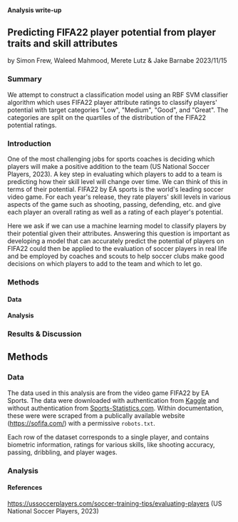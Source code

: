 #### Analysis write-up

## Predicting FIFA22 player potential from player traits and skill attributes
by Simon Frew, Waleed Mahmood, Merete Lutz & Jake Barnabe
2023/11/15

### Summary

We attempt to construct a classification model using an RBF SVM classifier algorithm which uses FIFA22 player attribute ratings to classify players' potential with target categories "Low", "Medium", "Good", and "Great". The categories are split on the quartiles of the distribution of the FIFA22 potential ratings.

  

### Introduction

One of the most challenging jobs for sports coaches is deciding which players will make a positive addition to the team (US National Soccer Players, 2023). A key step in evaluating which players to add to a team is predicting how their skill level will change over time. We can think of this in terms of their potential. FIFA22 by EA sports is the world's leading soccer video game. For each year's release, they rate players' skill levels in various aspects of the game such as shooting, passing, defending, etc. and give each player an overall rating as well as a rating of each player's potential. 

Here we ask if we can use a machine learning model to classify players by their potential given their attributes. Answering this question is important as developing a model that can accurately predict the potential of players on FIFA22 could then be applied to the evaluation of soccer players in real life and be employed by coaches and scouts to help soccer clubs make good decisions on which players to add to the team and which to let go.     


### Methods

#### Data



#### Analysis




### Results & Discussion



## Methods
### Data
The data used in this analysis are from the video game FIFA22 by EA Sports. 
The data were downloaded with authentication from [Kaggle](https://www.kaggle.com/datasets/stefanoleone992/fifa-22-complete-player-dataset) and without authentication from [Sports-Statistics.com](https://sports-statistics.com/sports-data/fifa-2022-dataset-csvs/). 
Within documentation, these were were scraped from a publically available website (https://sofifa.com/) with a permissive `robots.txt`. 


Each row of the dataset corresponds to a single player, and contains biometric information, ratings for various skills, like shooting accuracy, passing, dribbling, and player wages. 


### Analysis


#### References
https://ussoccerplayers.com/soccer-training-tips/evaluating-players (US National Soccer Players, 2023)

